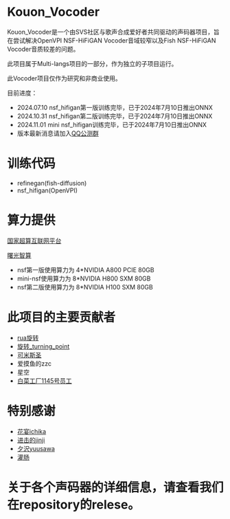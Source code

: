 # Kouon_Vocoder
Kouon_Vocoder是一个由SVS社区与歌声合成爱好者共同驱动的声码器项目，旨在尝试解决OpenVPI NSF-HiFiGAN Vocoder音域较窄以及Fish NSF-HiFiGAN Vocoder音质较差的问题。

此项目属于Multi-langs项目的一部分，作为独立的子项目运行。

此Vocoder项目仅作为研究和非商业使用。

目前进度：
- 2024.07.10 nsf_hifigan第一版训练完毕，已于2024年7月10日推出ONNX
- 2024.10.31 nsf_hifigan第二版训练完毕，已于2024年7月10日推出ONNX
- 2024.11.01 mini nsf_hifigan训练完毕，已于2024年7月10日推出ONNX
- 版本最新消息请加入[QQ公测群](http://qm.qq.com/cgi-bin/qm/qr?_wv=1027&k=AgfyrH0ngohMBn9iRAp9E4jZPEhoQBn5&authKey=QvzDSQcjAOk5ekwV2QXri7ovKx6WCWo%2B%2FuBdtUts%2FX%2Bqyy4esBe3JaGe7Z%2FGV8ls&noverify=0&group_code=749073684)

# 训练代码

- refinegan(fish-diffusion)
- nsf_hifigan(OpenVPI)

# 算力提供

[国家超算互联网平台](https://www.scnet.cn/)

[曙光智算](https://ac.sugon.com/)

- nsf第一版使用算力为 4*NVIDIA A800 PCIE 80GB
- mini-nsf使用算力为 8*NVIDIA H800 SXM 80GB
- nsf第二版使用算力为 8*NVIDIA H100 SXM 80GB


# 此项目的主要贡献者

- [rua旋转](https://space.bilibili.com/434036807)
- [旋转_turning_point](https://space.bilibili.com/285801087/)
- [可米斯圣](https://space.bilibili.com/51208271/)
- 爱摸鱼的zzc
- 星空
- [白菜工厂1145号员工](https://space.bilibili.com/518098961/)

# 特别感谢
- [花宴ichika](https://space.bilibili.com/1274610906)
- [进击的jinji](https://space.bilibili.com/35467228988070516)
- [夕沢yuusawa](https://space.bilibili.com/50750599)
- [灌肠]()

# 关于各个声码器的详细信息，请查看我们在repository的relese。
